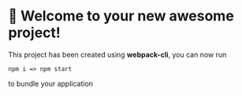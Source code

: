 # 🚀 Welcome to your new awesome project!

This project has been created using **webpack-cli**, you can now run

```
npm i => npm start
```

to bundle your application
